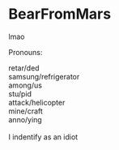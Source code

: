 # BearFromMars

lmao

Pronouns:

  retar/ded\
  samsung/refrigerator\
  among/us\
  stu/pid\
  attack/helicopter\
  mine/craft\
  anno/ying\
\
I indentify as an idiot

